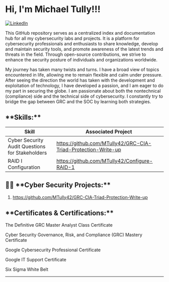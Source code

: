 <h1>Hi, I'm Michael Tully!!! </h1>

[![LinkedIn](https://img.shields.io/badge/LinkedIn-Profile-blue?logo=linkedin)](https://www.linkedin.com/in/michael-c-tully/)
              
This GitHub repository serves as a centralized index and documentation hub for all my cybersecurity labs and projects. It is a platform for cybersecurity professionals and enthusiasts to share knowledge, develop and maintain security tools, and promote awareness of the latest trends and threats in the field. Through open-source contributions, we strive to enhance the security posture of individuals and organizations worldwide.

My journey has taken many twists and turns. I have a broad view of topics encountered in life, allowing me to remain flexible and calm under pressure. After seeing the direction the world has taken with the development and exploitation of technology, I have developed a passion, and I am eager to do my part in securing the globe. I am passionate about both the nontechnical (compliance) side and the technical side of cybersecurity. I constantly try to bridge the gap between GRC and the SOC by learning both strategies.

<h2>**Skills:**</h2>

|**Skill**                                         |**Associated Project**                               |
|--------------------------------------------------|-----------------------------------------------------|
|Cyber Security Audit Questions for Stakeholders   |  https://github.com/MTully42/GRC-CIA-Triad-Protection-Write-up<a>|                           
|RAID I  Configuration                             |  https://github.com/MTully42/Configure-RAID-1

<h2>👨‍💻 **Cyber Security Projects:**</h2>

1. https://github.com/MTully42/GRC-CIA-Triad-Protection-Write-up 
                                     







<h2> **Certificates & Certifications:**</h2>

The Definitive GRC Master Analyst Class Certificate

Cyber Security Governance, Risk, and Compliance (GRC) Mastery Certificate

Google Cybersecurity Professional Certificate

Google IT Support Certificate

Six Sigma White Belt 
***

 

